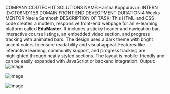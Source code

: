 COMPANY:CODTECH IT SOLUTIONS
NAME:Harsha Koppuravuri
INTERN ID:CT08ND1156
DOMAIN:FRONT END DEVEOPMENT
DURATION:4 Weeks
MENTOR:Neela Santhosh
DESCRIPTION OF TASK:
                This HTML and CSS code creates a modern, responsive front-end webpage for an e-learning platform called **EduMaster**. It includes a sticky header and navigation bar, interactive course listings, an embedded video section, and progress tracking with animated bars. The design uses a dark theme with bright accent colors to ensure readability and visual appeal. Features like interactive learning, community support, and progress tracking are highlighted through neatly styled sections. The layout is mobile-friendly and can be easily expanded with JavaScript or backend integration.
Output:
 ![Image](https://github.com/user-attachments/assets/07b7ab5c-cc9c-4e65-a4fb-f58f2c43b4b5)

![Image](https://github.com/user-attachments/assets/acb12491-86a3-4a07-b45d-8d01404136ae)

![Image](https://github.com/user-attachments/assets/cfa5d1b6-b359-42e3-bd9e-4585025abf99)
